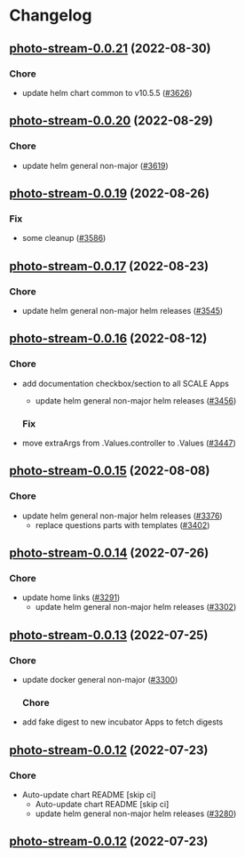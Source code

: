 # Changelog



## [photo-stream-0.0.21](https://github.com/truecharts/charts/compare/photo-stream-0.0.20...photo-stream-0.0.21) (2022-08-30)

### Chore

- update helm chart common to v10.5.5 ([#3626](https://github.com/truecharts/charts/issues/3626))




## [photo-stream-0.0.20](https://github.com/truecharts/charts/compare/photo-stream-0.0.19...photo-stream-0.0.20) (2022-08-29)

### Chore

- update helm general non-major ([#3619](https://github.com/truecharts/charts/issues/3619))




## [photo-stream-0.0.19](https://github.com/truecharts/charts/compare/photo-stream-0.0.17...photo-stream-0.0.19) (2022-08-26)

### Fix

- some cleanup ([#3586](https://github.com/truecharts/charts/issues/3586))




## [photo-stream-0.0.17](https://github.com/truecharts/charts/compare/photo-stream-0.0.16...photo-stream-0.0.17) (2022-08-23)

### Chore

- update helm general non-major helm releases ([#3545](https://github.com/truecharts/charts/issues/3545))




## [photo-stream-0.0.16](https://github.com/truecharts/charts/compare/photo-stream-0.0.15...photo-stream-0.0.16) (2022-08-12)

### Chore

- add documentation checkbox/section to all SCALE Apps
  - update helm general non-major helm releases ([#3456](https://github.com/truecharts/charts/issues/3456))

  ### Fix

- move extraArgs from .Values.controller to .Values ([#3447](https://github.com/truecharts/charts/issues/3447))




## [photo-stream-0.0.15](https://github.com/truecharts/charts/compare/photo-stream-0.0.14...photo-stream-0.0.15) (2022-08-08)

### Chore

- update helm general non-major helm releases ([#3376](https://github.com/truecharts/charts/issues/3376))
  - replace questions parts with templates ([#3402](https://github.com/truecharts/charts/issues/3402))




## [photo-stream-0.0.14](https://github.com/truecharts/apps/compare/photo-stream-0.0.13...photo-stream-0.0.14) (2022-07-26)

### Chore

- update home links ([#3291](https://github.com/truecharts/apps/issues/3291))
  - update helm general non-major helm releases ([#3302](https://github.com/truecharts/apps/issues/3302))




## [photo-stream-0.0.13](https://github.com/truecharts/apps/compare/photo-stream-0.0.12...photo-stream-0.0.13) (2022-07-25)

### Chore

- update docker general non-major ([#3300](https://github.com/truecharts/apps/issues/3300))

  ### Chore

- add fake digest to new incubator Apps to fetch digests




## [photo-stream-0.0.12](https://github.com/truecharts/apps/compare/photo-stream-0.0.11...photo-stream-0.0.12) (2022-07-23)

### Chore

- Auto-update chart README [skip ci]
  - Auto-update chart README [skip ci]
  - update helm general non-major helm releases ([#3280](https://github.com/truecharts/apps/issues/3280))




## [photo-stream-0.0.12](https://github.com/truecharts/apps/compare/photo-stream-0.0.11...photo-stream-0.0.12) (2022-07-23)

